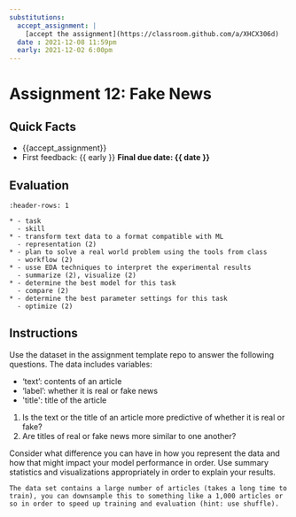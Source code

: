 ```yaml
---
substitutions:
  accept_assignment: |
    [accept the assignment](https://classroom.github.com/a/XHCX306d)
  date : 2021-12-08 11:59pm
  early: 2021-12-02 6:00pm
---
```


# Assignment 12: Fake News

## Quick Facts
- {{accept_assignment}}
- First feedback: {{ early }}
__Final due date: {{ date }}__


## Evaluation
```{list-table} use text to predict fake from real news
:header-rows: 1

* - task
  - skill
* - transform text data to a format compatible with ML
  - representation (2)
* - plan to solve a real world problem using the tools from class
  - workflow (2)
* - usse EDA techniques to interpret the experimental results
  - summarize (2), visualize (2)
* - determine the best model for this task
  - compare (2)
* - determine the best parameter settings for this task
  - optimize (2)
```

## Instructions

Use the dataset in the assignment template repo to answer the following questions.
The data includes variables:
- ‘text’: contents of an article
- ‘label’: whether it is real or fake news
- 'title': title of the article

1. Is the text or the title of an article more predictive of whether it is real or fake?
1. Are titles of real or fake news more similar to one another?

Consider what difference you can have in how you represent the data and how that might impact your model performance in order.
Use summary statistics and visualizations appropriately in order to explain your results.

```{hint}
The data set contains a large number of articles (takes a long time to train), you can downsample this to something like a 1,000 articles or so in order to speed up training and evaluation (hint: use shuffle).

```

